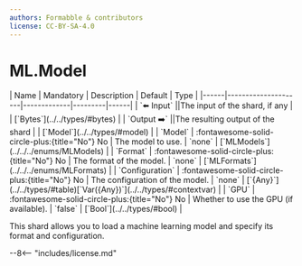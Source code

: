 ```yaml
---
authors: Formabble & contributors
license: CC-BY-SA-4.0
---
```



# ML.Model

<div class="sh-parameters" markdown="1">
| Name | Mandatory | Description | Default | Type |
|------|---------------------|-------------|---------|------|
| `⬅️ Input` ||The input of the shard, if any | | [`Bytes`](../../types/#bytes) |
| `Output ➡️` ||The resulting output of the shard | | [`Model`](../../types/#model) |
| `Model` | :fontawesome-solid-circle-plus:{title="No"} No  | The model to use. | `none` | [`MLModels`](../../../enums/MLModels) |
| `Format` | :fontawesome-solid-circle-plus:{title="No"} No  | The format of the model. | `none` | [`MLFormats`](../../../enums/MLFormats) |
| `Configuration` | :fontawesome-solid-circle-plus:{title="No"} No  | The configuration of the model. | `none` | [`{Any}`](../../types/#table)[`Var({Any})`](../../types/#contextvar) |
| `GPU` | :fontawesome-solid-circle-plus:{title="No"} No  | Whether to use the GPU (if available). | `false` | [`Bool`](../../types/#bool) |

</div>

This shard allows you to load a machine learning model and specify its format and configuration.

--8<-- "includes/license.md"

